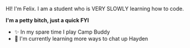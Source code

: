 HI! I'm Felix.
I am a student who is VERY SLOWLY learning how to code.

**I'm a petty bitch, just a quick FYI**

- ✨ In my spare time I play Camp Buddy
- 📕 I'm currently learning more ways to chat up Hayden
